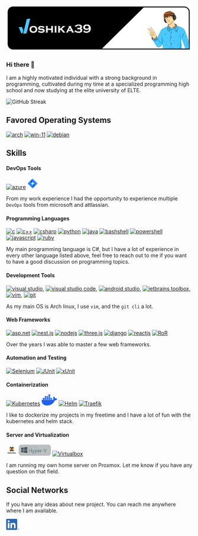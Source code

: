 ![joshika39 banner](joshika39-profile-banner.png)

### Hi there 👋

I am a highly motivated individual with a strong background in programming, cultivated during my time at a specialized programming high school and now studying at the elite university of ELTE.

![GitHub Streak](https://streak-stats.demolab.com?user=joshika39&locale=ja&background=011934&stroke=046AEB&border=10CFEB&currStreakLabel=27CEEB&ring=09C1EB&currStreakNum=12E7EB&sideLabels=1289EB&sideNums=20DAEB&dates=7093EB&excludeDaysLabel=EB5454)

## Favored Operating Systems
[<img src='https://archlinux.org/static/logos/archlinux-logo-light-scalable.1ae4cc2e2469.svg' alt='arch' height='30'>](https://archlinux.org/)   [<img src='https://news.microsoft.com/wp-content/uploads/prod/sites/612/2021/06/Windows-11-Logo-1000x404.png' height='30' alt='win-11'>](https://www.microsoft.com/hu-hu/windows/windows-11?r=1) [<img src='https://www.debian.org/logos/openlogo-nd.svg' alt='debian' height='30'>](https://www.debian.org/)
## Skills

#### DevOps Tools
[<img src='https://cdn.vsassets.io/content/icons/favicon.ico' alt='azure' height='30'>](https://azure.microsoft.com/en-us/products/devops/) [<img src='./Resources/jira-logo-scaled.png' alt='jira' height='30'>](https://www.atlassian.com/software/jira)


From my work experience I had the opportunity to experience multiple `DevOps` tools from microsoft and attlassian.

#### Programming Languages
[<img src='https://upload.wikimedia.org/wikipedia/commons/archive/3/35/20220802133510%21The_C_Programming_Language_logo.svg' alt='c' height='40'>](https://git-scm.com/) [<img src='https://upload.wikimedia.org/wikipedia/commons/1/18/ISO_C%2B%2B_Logo.svg' alt='c++' height='40'>](https://git-scm.com/) [<img src='https://upload.wikimedia.org/wikipedia/commons/b/bd/Logo_C_sharp.svg' alt='csharp' height='40'>](https://git-scm.com/) [<img src='https://upload.wikimedia.org/wikipedia/commons/c/c3/Python-logo-notext.svg' alt='python' height='40'>](https://git-scm.com/) [<img src='https://upload.wikimedia.org/wikipedia/fr/2/2e/Java_Logo.svg' alt='java' height='40'>](https://git-scm.com/) [<img src='https://bashlogo.com/img/symbol/svg/monochrome_light.svg' alt='bashshell' height='40'>](https://git-scm.com/) [<img src='https://raw.githubusercontent.com/gist/Xainey/d5bde7d01dcbac51ac951810e94313aa/raw/6c858c46726541b48ddaaebab29c41c07a196394/PowerShell.svg' alt='powershell' height='30'>](https://git-scm.com/) [<img src='https://upload.wikimedia.org/wikipedia/commons/d/d4/Javascript-shield.svg' alt='javascript' height='40'>](https://github.com/search?q=owner%3Ajoshika39+language%3AJavaScript+&type=repositories) [<img src='https://upload.wikimedia.org/wikipedia/commons/7/73/Ruby_logo.svg' alt='ruby' height='40'>](https://github.com/search?q=owner%3Ajoshika39+language%3ARuby+&type=repositories)

My main programming language is C#, but I have a lot of experience in every other language listed above, feel free to reach out to me if you want to have a good discussion on programming topics.

#### Development Tools
[<img src='https://upload.wikimedia.org/wikipedia/commons/5/59/Visual_Studio_Icon_2019.svg' alt='visual studio' height='30'>](https://visualstudio.microsoft.com/), [<img src='https://upload.wikimedia.org/wikipedia/commons/thumb/9/9a/Visual_Studio_Code_1.35_icon.svg/512px-Visual_Studio_Code_1.35_icon.svg.png' alt='visual studio code' height='30'>](https://code.visualstudio.com/), [<img src='https://upload.wikimedia.org/wikipedia/commons/e/e3/Android_Studio_Icon_%282014-2019%29.svg' alt='android studio' height='30'>](https://developer.android.com/studio), [<img src='https://seeklogo.com/images/J/jetbrains-toolbox-app-logo-444819278D-seeklogo.com.png' alt='jetbrains toolbox' height='30'>](https://www.jetbrains.com/toolbox-app/), [<img src='https://media.tenor.com/T6Kn_-IrVNQAAAAi/vim-linux.gif' alt='vim' height='40'>](https://www.vim.org/), [<img src='https://git-scm.com/images/logos/downloads/Git-Logo-1788C.svg' alt='git' height='30'>](https://git-scm.com/)

As my main OS is Arch linux, I use `vim`, and the `git cli` a lot.

#### Web Frameworks
[<img src='https://wiki.usetitan.com/images/c/cb/Aspnet.png' alt='asp.net' height='30'>](https://github.com/search?q=owner%3Ajoshika39+in%3Atopic+asp.net&type=repositories)  [<img src='https://upload.wikimedia.org/wikipedia/commons/a/a8/NestJS.svg' alt='nest.js' height='30'>](https://github.com/search?q=owner%3Ajoshika39+in%3Atopic+nestjs&type=repositories) [<img src='https://upload.wikimedia.org/wikipedia/commons/d/d9/Node.js_logo.svg' alt='nodejs' height='30'>](https://github.com/search?q=owner%3Ajoshika39+in%3Atopic+nodejs&type=repositories) [<img src='https://global.discourse-cdn.com/standard17/uploads/threejs/original/2X/e/e4f86d2200d2d35c30f7b1494e96b9595ebc2751.png' alt='three.js' height='30'>](https://github.com/search?q=user%3Ajoshika39+topic%3Athreejs&type=repositories) [<img src='https://static.djangoproject.com/img/logos/django-logo-negative.svg' alt='django' height='30'>](https://github.com/search?q=user%3Ajoshika39+topic%3Adjango&type=repositories) [<img src='https://upload.wikimedia.org/wikipedia/commons/a/a7/React-icon.svg' alt='reactjs' height='30'>](https://github.com/kreastol-club/kreastol-reloaded) [<img src='https://upload.wikimedia.org/wikipedia/commons/6/62/Ruby_On_Rails_Logo.svg' alt='RoR' height='30'>](https://github.com/search?q=org%3Akreastol-club+topic%3Aruby-on-rails&type=repositories)


Over the years I was able to master a few web frameworks.

#### Automation and Testing
[<img src='https://upload.wikimedia.org/wikipedia/commons/9/9f/Selenium_logo.svg' alt='Selenium' height='30'>](https://www.selenium.dev/) [<img src='https://upload.wikimedia.org/wikipedia/commons/5/59/JUnit_5_Banner.png' alt='JUnit' height='30'>](https://junit.org/junit5/) [<img src='https://upload.wikimedia.org/wikipedia/en/d/df/XUnit.net_Logo.png' alt='xUnit' height='30'>](https://junit.org/junit5/) 

#### Containerization
[<img src='https://upload.wikimedia.org/wikipedia/commons/3/39/Kubernetes_logo_without_workmark.svg' alt='Kubernetes' height='30'>](https://kubernetes.io/) [<img src='./Resources/docker.svg' alt='Docker' height='30'>](https://www.docker.com/) [<img src='https://v2-14-0.helm.sh/src/img/helm-logo.svg' alt='Helm' height='30'>](https://helm.sh/) [<img src='https://upload.wikimedia.org/wikipedia/commons/1/1b/Traefik.logo.png' alt='Traefik' height='30'>](https://upload.wikimedia.org/wikipedia/commons/1/1b/Traefik.logo.png) 

I like to dockerize my projects in my freetime and I have a lot of fun with the kubernetes and helm stack.

#### Server and Virtualization
[<img src='./Resources/proxmox.svg' alt='Proxmox' height='30'>](https://www.proxmox.com/en/) [<img src='./Resources/Hyper-V_Logo.png' alt='Hyper-b' height='30'>](https://learn.microsoft.com/en-us/virtualization/hyper-v-on-windows/about/) [<img src='https://upload.wikimedia.org/wikipedia/commons/d/d5/Virtualbox_logo.png' alt='Virtualbox' height='30'>](https://www.virtualbox.org/) 

I am running my own home server on Proxmox. Let me know if you have any question on that field.

## Social Networks

If you have any ideas about new project. You can reach me anywhere where I am available.

[<img src='./Resources/LI-In-Bug.png' alt='Linkedin' height='30'>](www.linkedin.com/in/joshika39) [<img src='./Resources/github-mark-white.png' alt='Github' height='30'>](https://github.com/joshika39) 
